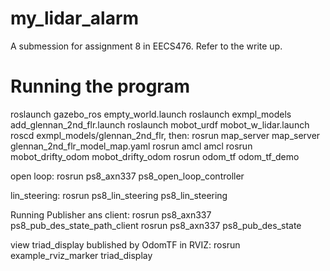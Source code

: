 # my_lidar_alarm

A submession for assignment 8 in EECS476. Refer to the write up.

# Running the program

roslaunch gazebo_ros empty_world.launch
roslaunch exmpl_models add_glennan_2nd_flr.launch
roslaunch mobot_urdf mobot_w_lidar.launch
roscd exmpl_models/glennan_2nd_flr, then:
rosrun map_server map_server glennan_2nd_flr_model_map.yaml
rosrun amcl amcl
rosrun mobot_drifty_odom mobot_drifty_odom
rosrun odom_tf odom_tf_demo


open loop:
rosrun ps8_axn337 ps8_open_loop_controller

lin_steering:
rosrun ps8_lin_steering ps8_lin_steering

Running Publisher ans client:
rosrun ps8_axn337 ps8_pub_des_state_path_client
rosrun ps8_axn337 ps8_pub_des_state

view triad_display bublished by OdomTF in RVIZ:
rosrun example_rviz_marker triad_display


